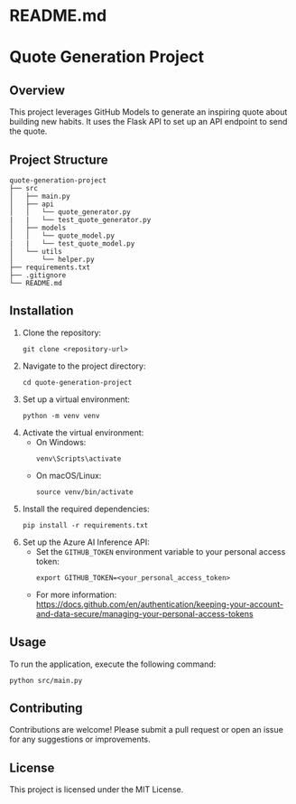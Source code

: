 # README.md

# Quote Generation Project

## Overview
This project leverages GitHub Models to generate an inspiring quote about building new habits. It uses the Flask API to set up an API endpoint to send the quote.

## Project Structure
```
quote-generation-project
├── src
│   ├── main.py
│   ├── api
│   │   └── quote_generator.py
|   |   └── test_quote_generator.py
│   ├── models
│   │   └── quote_model.py
|   |   └── test_quote_model.py
│   └── utils
│       └── helper.py
├── requirements.txt
├── .gitignore
└── README.md
```

## Installation
1. Clone the repository:
   ```
   git clone <repository-url>
   ```
2. Navigate to the project directory:
   ```
   cd quote-generation-project
   ```
3. Set up a virtual environment:
   ```
   python -m venv venv
   ```
4. Activate the virtual environment:
   - On Windows:
     ```
     venv\Scripts\activate
     ```
   - On macOS/Linux:
     ```
     source venv/bin/activate
     ```
5. Install the required dependencies:
   ```
   pip install -r requirements.txt
   ```
6. Set up the Azure AI Inference API:
   - Set the `GITHUB_TOKEN` environment variable to your personal access token:
     ```
     export GITHUB_TOKEN=<your_personal_access_token>
     ```
   - For more information: https://docs.github.com/en/authentication/keeping-your-account-and-data-secure/managing-your-personal-access-tokens

## Usage
To run the application, execute the following command:
```
python src/main.py
```

## Contributing
Contributions are welcome! Please submit a pull request or open an issue for any suggestions or improvements.

## License
This project is licensed under the MIT License.